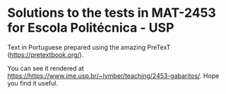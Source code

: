 # Solutions to the tests in MAT-2453 for Escola Politécnica - USP

Text in Portuguese prepared using the amazing PreTexT (<https://pretextbook.org/>).

You can see it rendered at <https://https://www.ime.usp.br/~lymber/teaching/2453-gabaritos/>. Hope you find it useful.
